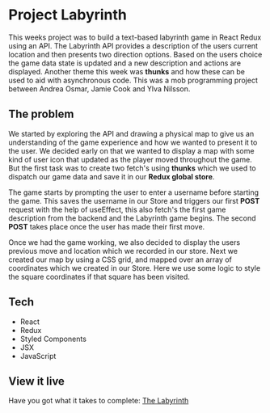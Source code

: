 # Project Labyrinth

This weeks project was to build a text-based labyrinth game in React Redux using an API. The Labyrinth API provides a description of the users current location and then presents two direction options. Based on the users choice the game data state is updated and a new description and actions are displayed. Another theme this week was **thunks** and how these can be used to aid with asynchronous code.
This was a mob programming project between Andrea Osmar, Jamie Cook and Ylva Nilsson.

## The problem

We started by exploring the API and drawing a physical map to give us an understanding of the game experience and how we wanted to present it to the user.
We decided early on that we wanted to display a map with some kind of user icon that updated as the player moved throughout the game. But the first task was to create two fetch's using **thunks** which we used to dispatch our game data and save it in our **Redux global store**.

The game starts by prompting the user to enter a username before starting the game. This saves the username in our Store and triggers our first **POST** request with the help of useEffect, this also fetch's the first game description from the backend and the Labyrinth game begins. The second **POST** takes place once the user has made their first move.

Once we had the game working, we also decided to display the users previous move and location which we recorded in our store.
Next we created our map by using a CSS grid, and mapped over an array of coordinates which we created in our Store. Here we use some logic to style the square coordinates if that square has been visited.

## Tech

- React
- Redux
- Styled Components
- JSX
- JavaScript

## View it live

Have you got what it takes to complete: [The Labyrinth](https://thelabyrinth.netlify.app/)

